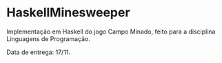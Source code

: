 # HaskellMinesweeper

Implementação em Haskell do jogo Campo Minado, feito para a disciplina Linguagens de Programação.

Data de entrega: 17/11.
